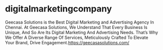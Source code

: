 # digitalmarketingcompany
Geecasa Solutions is the Best Digital Marketing and Advertising Agency In Chennai. At Geecasa Solutions, We Understand That Every Business Is Unique, And So Are Its Digital Marketing And Advertising Needs. That’s Why We Offer A Diverse Range Of Services, Meticulously Crafted To Elevate Your Brand, Drive Engagement.https://geecasasolutions.com/
